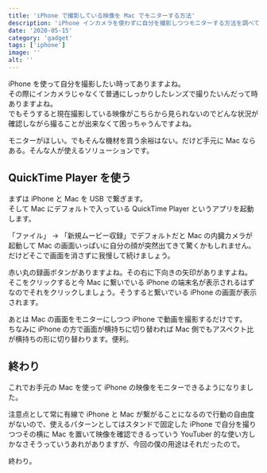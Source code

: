 ```yaml
---
title: 'iPhone で撮影している映像を Mac でモニターする方法'
description: 'iPhone インカメラを使わずに自分を撮影しつつモニターする方法を調べていて見つけたので共有。'
date: '2020-05-15'
category: 'gadget'
tags: ['iphone']
image: ''
alt: ''
---
```


iPhone を使って自分を撮影したい時ってありますよね。  
その際にインカメラじゃなくて普通にしっかりしたレンズで撮りたいんだって時ありますよね。  
でもそうすると現在撮影している映像がこちらから見られないのでどんな状況が確認しながら撮ることが出来なくて困っちゃうんですよね。

モニターがほしい。でもそんな機材を買う余裕はない。だけど手元に Mac ならある。そんな人が使えるソリューションです。

## QuickTime Player を使う

まずは iPhone と Mac を USB で繋ぎます。  
そして Mac にデフォルトで入っている QuickTime Player というアプリを起動します。

「ファイル」 -> 「新規ムービー収録」でデフォルトだと Mac の内臓カメラが起動して Mac の画面いっぱいに自分の顔が突然出てきて驚くかもしれません。だけどそこで画面を消さずに我慢して続けましょう。

赤い丸の録画ボタンがありますよね。その右に下向きの矢印がありますよね。  
そこをクリックすると今 Mac に繋いでいる iPhone の端末名が表示されるはずなのでそれをクリックしましょう。そうすると繋いでいる iPhone の画面が表示されます。

あとは Mac の画面をモニターにしつつ iPhone で動画を撮影するだけです。  
ちなみに iPhone の方で画面が横持ちに切り替われば Mac 側でもアスペクト比が横持ちの形に切り替わります。便利。

## 終わり

これでお手元の Mac を使って iPhone の映像をモニターできるようになりました。

注意点として常に有線で iPhone と Mac が繋がることになるので行動の自由度がないので、使えるパターンとしてはスタンドで固定した iPhone で自分を撮りつつその横に Mac を置いて映像を確認できるっていう YouTuber 的な使い方しかなさそうっていうあれがありますが、今回の僕の用途はそれだったので。

終わり。
